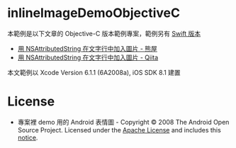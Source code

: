 # inlineImageDemoObjectiveC

本範例是以下文章的 Objective-C 版本範例專案，範例另有 [Swift 版本](https://github.com/kumayaco/inlineImageDemoSwift)

- [用 NSAttributedString 在文字行中加入圖片 - 熊屋](http://blog.kumaya.co/2015/02/07/insert-image-inline-with-nsattributedstring/) 
- [用 NSAttributedString 在文字行中加入圖片 - Qiita](http://qiita.com/vc7/items/7334c6fb728ba3af41a8)

本文範例以 Xcode Version 6.1.1 (6A2008a), iOS SDK 8.1 建置

# License

- 專案裡 demo 用的 Android 表情圖 - Copyright © 2008 The Android Open Source Project. Licensed under the [Apache License](http://www.apache.org/licenses/LICENSE-2.0) and includes this [notice](https://s3-eu-west-1.amazonaws.com/tw-font/android/NOTICE).
